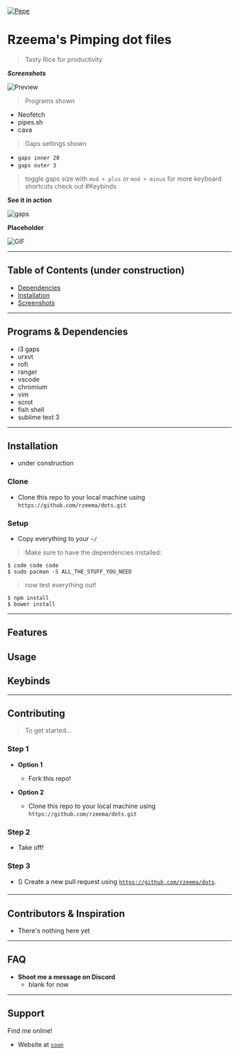 <a href="https://github.com/rzeema"><img src="https://i.imgur.com/p7tKKPQ.png" title="Rzeema" alt="Pepe"></a>

# Rzeema's Pimping dot files

> Tasty Rice for productivity

**_Screenshots_**

![Preview](https://i.imgur.com/msgy0VJ.png)

> Programs shown

- Neofetch
- pipes.sh
- cava

> Gaps settings shown

- `gaps inner 20`
- `gaps outer 3`

> toggle gaps size with `mod + plus` or `mod + minus` for more keyboard shortcuts check out #Keybinds

**See it in action**

![gaps](https://i.imgur.com/pnOjyum.gifv)

**Placeholder**

![GIF]()

---

## Table of Contents (under construction)

- [Dependencies](#dependencies)
- [Installation](#installation)
- [Screenshots](#screenshots)

---

## Programs & Dependencies

- i3 gaps
- urxvt
- rofi
- ranger
- vscode
- chromium
- vim
- scrot
- fish shell
- sublime text 3

---

## Installation

- under construction

### Clone

- Clone this repo to your local machine using `https://github.com/rzeema/dots.git`

### Setup

- Copy everything to your `~/`

> Make sure to have the dependencies installed:

```shell
$ code code code
$ sudo pacman -S ALL_THE_STUFF_YOU_NEED
```

> now test everything out!

```shell
$ npm install
$ bower install
```

---

## Features

## Usage

## Keybinds

---

## Contributing

> To get started...

### Step 1

- **Option 1**

  - Fork this repo!

- **Option 2**
  - Clone this repo to your local machine using `https://github.com/rzeema/dots.git`

### Step 2

- Take off!

### Step 3

- 🔃 Create a new pull request using <a href="https://github.com/rzeema/dots" target="_blank">`https://github.com/rzeema/dots`</a>.

---

## Contributors & Inspiration

- There's nothing here yet

---

## FAQ

- **Shoot me a message on Discord**
  - blank for now
    <!-- <a href="https://discord.gg/zUpRVG" target="_blank">`@Lambda#9446`</a> -->

---

## Support

Find me online!

- Website at <a href="#" target="_blank">`soon`</a>
